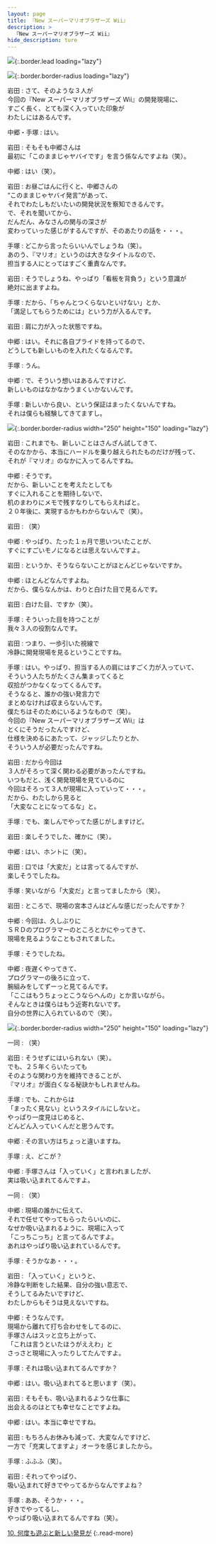 ```yaml
---
layout: page
title: 『New スーパーマリオブラザーズ Wii』
description: >
  『New スーパーマリオブラザーズ Wii』
hide_description: ture
---
```


![](/interviews/jp/wii/smnj/vol2/img/mainvisual9.jpg){:.border.lead loading="lazy"}

![](/interviews/jp/wii/smnj/vol2/img/img_h2.gif){:.border.border-radius loading="lazy"}

岩田
: さて、そのような３人が<br>今回の『New スーパーマリオブラザーズ Wii』の開発現場に、<br>すごく長く、とても深く入っていた印象が<br>わたしにはあるんです。

中郷・手塚
: はい。

岩田
: そもそも中郷さんは<br>最初に「このままじゃヤバイです」を言う係なんですよね（笑）。

中郷
: はい（笑）。

岩田
: お昼ごはんに行くと、中郷さんの<br>“このままじゃヤバイ発言”があって、<br>それでわたしもだいたいの開発状況を察知できるんです。<br>で、それを聞いてから、<br>だんだん、みなさんの関与の深さが<br>変わっていった感じがするんですが、そのあたりの話を・・・。

手塚
: どこから言ったらいいんでしょうね（笑）。<br>あのう、『マリオ』というのは大きなタイトルなので、<br>担当する人にとってはすごく重責なんです。

岩田
: そうでしょうね、やっぱり「看板を背負う」という意識が<br>絶対に出ますよね。

手塚
: だから、「ちゃんとつくらないといけない」とか、<br>「満足してもらうためには」という力が入るんです。

岩田
: 肩に力が入った状態ですね。

中郷
: はい。それに各自プライドを持ってるので、<br>どうしても新しいものを入れたくなるんです。

手塚
: うん。

中郷
: で、そういう想いはあるんですけど、<br>新しいものはなかなかうまくいかないんです。

手塚
: 新しいから良い、という保証はまったくないんですね。<br>それは僕らも経験してきてますし。

![](/interviews/jp/wii/smnj/vol2/img/photo22.jpg){:.border.border-radius width="250" height="150" loading="lazy"}

岩田
: これまでも、新しいことはさんざん試してきて、<br>そのなかから、本当にハードルを乗り越えられたものだけが残って、<br>それが『マリオ』のなかに入ってるんですね。

中郷
: そうです。<br>だから、新しいことを考えたとしても<br>すぐに入れることを期待しないで、<br>机のまわりにメモで残すなりしてもらえればと。<br>２０年後に、実現するかもわからないんで（笑）。

岩田
: （笑）

中郷
: やっぱり、たった１ヵ月で思いついたことが、<br>すぐにすごいモノになるとは思えないんですよ。

岩田
: というか、そうならないことがほとんどじゃないですか。

中郷
: ほとんどなんですよね。<br>だから、僕らなんかは、わりと白けた目で見るんです。

岩田
: 白けた目、ですか（笑）。

手塚
: そういった目を持つことが<br>我々３人の役割なんです。

岩田
: つまり、一歩引いた視線で<br>冷静に開発現場を見るということですね。

手塚
: はい。やっぱり、担当する人の肩にはすごく力が入っていて、<br>そういう人たちがたくさん集まってくると<br>収拾がつかなくなってくるんです。<br>そうなると、誰かの強い発言力で<br>まとめなければ収まらないんです。<br>僕たちはそのためにいるようなもので（笑）。<br>今回の『New スーパーマリオブラザーズ Wii』は<br>とくにそうだったんですけど、<br>仕様を決めるにあたって、ジャッジしたりとか、<br>そういう人が必要だったんですね。

岩田
: だから今回は<br>３人がそろって深く関わる必要があったんですね。<br>いつもだと、浅く開発現場を見ているのに<br>今回はそろって３人が現場に入っていって・・・。<br>だから、わたしから見ると<br>「大変なことになってるな」と。

手塚
: でも、楽しんでやってた感じがしますけど。

岩田
: 楽しそうでした、確かに（笑）。

中郷
: はい、ホントに（笑）。

岩田
: 口では「大変だ」とは言ってるんですが、<br>楽しそうでしたね。

手塚
: 笑いながら「大変だ」と言ってましたから（笑）。

岩田
: ところで、現場の宮本さんはどんな感じだったんですか？

中郷
: 今回は、久しぶりに<br>ＳＲＤのプログラマーのところとかにやってきて、<br>現場を見るようなこともされてました。

手塚
: そうでしたね。

中郷
: 夜遅くやってきて、<br>プログラマーの後ろに立って、<br>腕組みをしてずーっと見てるんです。<br>「ここはもうちょっとこうならへんの」とか言いながら。<br>そんなときは僕らはもう近寄れないです。<br>自分の世界に入られているので（笑）。

![](/interviews/jp/wii/smnj/vol2/img/photo23.jpg){:.border.border-radius width="250" height="150" loading="lazy"}

一同
: （笑）

岩田
: そうせずにはいられない（笑）。<br>でも、２５年くらいたっても<br>そのような関わり方を維持できることが、<br>『マリオ』が面白くなる秘訣かもしれませんね。

手塚
: でも、これからは<br>「まったく見ない」というスタイルにしないと。<br>やっぱり一度見はじめると、<br>どんどん入っていくんだと思うんです。

中郷
: その言い方はちょっと違いますね。

手塚
: え、どこが？

中郷
: 手塚さんは「入っていく」と言われましたが、<br>実は吸い込まれてるんですよ。

一同
: （笑）

中郷
: 現場の誰かに伝えて、<br>それで任せてやってもらったらいいのに、<br>なぜか吸い込まれるように、現場に入って<br>「こっちこっち」と言ってるんですよ。<br>あれはやっぱり吸い込まれているんです。

手塚
: そうかなあ・・・。

岩田
: 「入っていく」というと、<br>冷静な判断をした結果、自分の強い意志で、<br>そうしてるみたいですけど、<br>わたしからもそうは見えないですね。

中郷
: そうなんです。<br>現場から離れて打ち合わせをしてるのに、<br>手塚さんはスッと立ち上がって、<br>「これは言うといたほうがええわ」と<br>さっさと現場に入ったりしてたんですよ。

手塚
: それは吸い込まれてるんですか？

中郷
: はい。吸い込まれてると思います（笑）。

岩田
: そもそも、吸い込まれるような仕事に<br>出会えるのはとても幸せなことですよね。

中郷
: はい。本当に幸せですね。

岩田
: もちろんお休みも減って、大変なんですけど、<br>一方で「充実してますよ」オーラを感じましたから。

手塚
: ふふふ（笑）。

岩田
: それってやっぱり、<br>吸い込まれて好きでやってるからなんですよね？

手塚
: ああ、そうか・・・。<br>好きでやってるし、<br>やっぱり吸い込まれてるんですね（笑）。

[10. 何度も遊ぶと新しい発見が](10.md)
{:.read-more}

